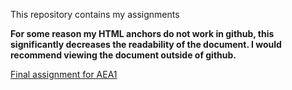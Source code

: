 This repository contains my assignments


**For some reason my HTML anchors do not work in github, this significantly decreases the readability of the document. I would recommend viewing the document outside of github.**

[Final assignment for AEA1](https://github.com/Deruks/assignments/blob/master/Assignment_Matching_Jeff_Derks_866755-Final-Version%20(1).ipynb)
